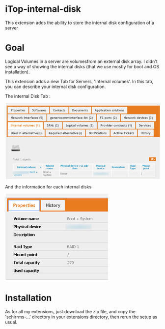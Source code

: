 # iTop-internal-disk
This extension adds the ability to store the internal disk configuration of a server

# Goal
Logical Volumes in a server are volumesfrom an external disk array. I didn't see a way of showing the internal disks (that we use mostly for boot and OS installation).

This extension adds a new Tab for Servers, 'Internal volumes'. In this tab, you can describe your internal disk configuration.

The internal Disk Tab :

![Internal Disk TAB](images/Server-Internal-Disks-Tab.png)

And the information for each internal disks

![Internal Disk Details](images/Server-Internal-Disks-Details.png)

# Installation
As for all my extensions, just download the zip file, and copy the 'schirrms-...' directory in your extensions directory, then rerun the setup as usual.
